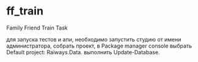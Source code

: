 # ff_train
Family Friend Train Task

для запуска тестов и апи, необходимо запустить студию от имени администратора, собрать проект, в Package manager console выбрать Default project: Raiways.Data. выполнить Update-Database.
